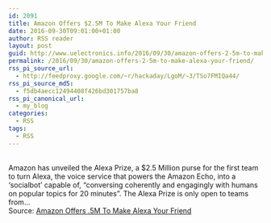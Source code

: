 ```yaml
---
id: 2091
title: Amazon Offers $2.5M To Make Alexa Your Friend
date: 2016-09-30T09:01:00+01:00
author: RSS reader
layout: post
guid: http://www.uelectronics.info/2016/09/30/amazon-offers-2-5m-to-make-alexa-your-friend/
permalink: /2016/09/30/amazon-offers-2-5m-to-make-alexa-your-friend/
rss_pi_source_url:
  - http://feedproxy.google.com/~r/hackaday/LgoM/~3/TSo7FMIQa44/
rss_pi_source_md5:
  - f5db4aecc12494408f426bd301757ba8
rss_pi_canonical_url:
  - my_blog
categories:
  - RSS
tags:
  - RSS
---
```

&#013;  
Amazon has unveiled the Alexa Prize, a $2.5 Million purse for the first team to turn Alexa, the voice service that powers the Amazon Echo, into a ‘socialbot’ capable of, “conversing coherently and engagingly with humans on popular topics for 20 minutes”. The Alexa Prize is only open to teams from…&#013;  
Source: <a href="http://feedproxy.google.com/~r/hackaday/LgoM/~3/TSo7FMIQa44/" target="_blank">Amazon Offers .5M To Make Alexa Your Friend</a>